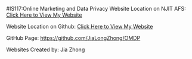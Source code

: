 #IS117:Online Marketing and Data Privacy
Website Location on NJIT AFS:
[Click Here to View My Website](https://web.njit.edu/~jlz6/OMPD/index.html)

Website Location on Github:
[Click Here to View My Website]( https://jialongzhong.github.io/OMDP/)

GitHub Page: https://github.com/JiaLongZhong/OMDP


Websites Created by: Jia Zhong